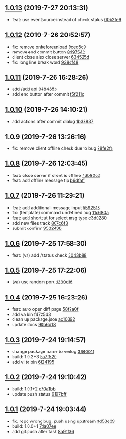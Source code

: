 <a name="1.0.13"></a>
## [1.0.13](https://gitlab.alibaba-inc.com/bigdata-node/verlog/compare/1.0.12...1.0.13) (2019-7-27 20:13:31)

- feat: use eventsource instead of check status  [00b2fe9](https://gitlab.alibaba-inc.com/bigdata-node/verlog/commit/00b2fe9)


<a name="1.0.12"></a>
## [1.0.12](https://gitlab.alibaba-inc.com/bigdata-node/verlog/compare/1.0.11...1.0.12) (2019-7-26 20:52:57)

- fix: remove onbeforeunload  [9ced5c9](https://gitlab.alibaba-inc.com/bigdata-node/verlog/commit/9ced5c9)
- remove end commit button  [8497542](https://gitlab.alibaba-inc.com/bigdata-node/verlog/commit/8497542)
- client close also close server  [634525d](https://gitlab.alibaba-inc.com/bigdata-node/verlog/commit/634525d)
- fix: long line break word  [938df48](https://gitlab.alibaba-inc.com/bigdata-node/verlog/commit/938df48)


<a name="1.0.11"></a>
## [1.0.11](https://gitlab.alibaba-inc.com/bigdata-node/verlog/compare/1.0.10...1.0.11) (2019-7-26 16:28:26)

- add /add api  [948435b](https://gitlab.alibaba-inc.com/bigdata-node/verlog/commit/948435b)
- add end button after commit  [f5f211c](https://gitlab.alibaba-inc.com/bigdata-node/verlog/commit/f5f211c)


<a name="1.0.10"></a>
## [1.0.10](https://gitlab.alibaba-inc.com/bigdata-node/verlog/compare/1.0.9...1.0.10) (2019-7-26 14:10:21)

- add actions after commit dialog  [1b33837](https://gitlab.alibaba-inc.com/bigdata-node/verlog/commit/1b33837)


<a name="1.0.9"></a>
## [1.0.9](https://gitlab.alibaba-inc.com/bigdata-node/verlog/compare/1.0.8...1.0.9) (2019-7-26 13:26:16)

- fix: remove client offline check due to bug  [28fe2fa](https://gitlab.alibaba-inc.com/bigdata-node/verlog/commit/28fe2fa)


<a name="1.0.8"></a>
## [1.0.8](https://gitlab.alibaba-inc.com/bigdata-node/verlog/compare/1.0.7...1.0.8) (2019-7-26 12:03:45)

- feat: close server if client is offline  [4db80c2](https://gitlab.alibaba-inc.com/bigdata-node/verlog/commit/4db80c2)
- feat: add offline message tip  [b6dfaff](https://gitlab.alibaba-inc.com/bigdata-node/verlog/commit/b6dfaff)


<a name="1.0.7"></a>
## [1.0.7](https://gitlab.alibaba-inc.com/bigdata-node/verlog/compare/1.0.6...1.0.7) (2019-7-26 11:29:21)

- feat: add additional-message input  [5592513](https://gitlab.alibaba-inc.com/bigdata-node/verlog/commit/5592513)
- fix: (template) command undefined bug  [11d680a](https://gitlab.alibaba-inc.com/bigdata-node/verlog/commit/11d680a)
- feat: add shortcut for select msg type  [c3d0280](https://gitlab.alibaba-inc.com/bigdata-node/verlog/commit/c3d0280)
- add new files track  [807c6f3](https://gitlab.alibaba-inc.com/bigdata-node/verlog/commit/807c6f3)
- submit confirm  [9532438](https://gitlab.alibaba-inc.com/bigdata-node/verlog/commit/9532438)


<a name="1.0.6"></a>
## [1.0.6](https://gitlab.alibaba-inc.com/bigdata-node/verlog/compare/1.0.5...1.0.6) (2019-7-25 17:58:30)

- feat: (va) add /status check  [3043b88](https://gitlab.alibaba-inc.com/bigdata-node/verlog/commit/3043b88)


<a name="1.0.5"></a>
## [1.0.5](https://gitlab.alibaba-inc.com/bigdata-node/verlog/compare/1.0.4...1.0.5) (2019-7-25 17:22:06)

- (va) use random port  [d230df6](https://gitlab.alibaba-inc.com/bigdata-node/verlog/commit/d230df6)


<a name="1.0.4"></a>
## [1.0.4](https://gitlab.alibaba-inc.com/bigdata-node/verlog/compare/1.0.3...1.0.4) (2019-7-25 16:23:26)

- feat: auto open diff page  [58f2a0f](https://gitlab.alibaba-inc.com/bigdata-node/verlog/commit/58f2a0f)
- add va bin  [f4725d3](https://gitlab.alibaba-inc.com/bigdata-node/verlog/commit/f4725d3)
- clean up package.json  [ac10392](https://gitlab.alibaba-inc.com/bigdata-node/verlog/commit/ac10392)
- update docs  [90b6d18](https://gitlab.alibaba-inc.com/bigdata-node/verlog/commit/90b6d18)


<a name="1.0.3"></a>
## [1.0.3](https://gitlab.alibaba-inc.com/bigdata-node/verlog/compare/1.0.2...1.0.3) (2019-7-24 19:14:57)

- change package name to verlog  [386001f](https://gitlab.alibaba-inc.com/bigdata-node/verlog/commit/386001f)
- build: 1.0.2+3  [5a7f520](https://gitlab.alibaba-inc.com/bigdata-node/verlog/commit/5a7f520)
- add vl to bin  [6f24195](https://gitlab.alibaba-inc.com/bigdata-node/verlog/commit/6f24195)


<a name="1.0.2"></a>
## [1.0.2](https://gitlab.alibaba-inc.com/bigdata-node/verlog/compare/1.0.1...1.0.2) (2019-7-24 19:10:42)

- build: 1.0.1+2  [e70a1bb](https://gitlab.alibaba-inc.com/bigdata-node/verlog/commit/e70a1bb)
- update push status  [9197bff](https://gitlab.alibaba-inc.com/bigdata-node/verlog/commit/9197bff)


<a name="1.0.1"></a>
## [1.0.1](https://gitlab.alibaba-inc.com/bigdata-node/verlog/compare/c32019904faf3172e63d329126e4685ad64ff43b...1.0.1) (2019-7-24 19:03:44)

- fix: repo wrong bug; push using upstream  [3d58e39](https://gitlab.alibaba-inc.com/bigdata-node/verlog/commit/3d58e39)
- build: 1.0.0+1  [7da07ee](https://gitlab.alibaba-inc.com/bigdata-node/verlog/commit/7da07ee)
- add git.push after task  [8a91f86](https://gitlab.alibaba-inc.com/bigdata-node/verlog/commit/8a91f86)


